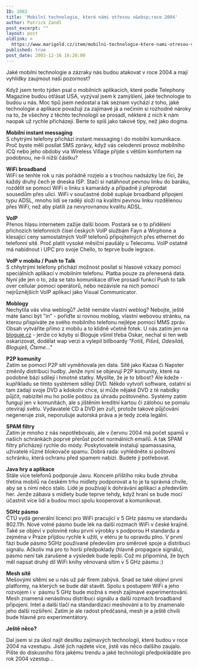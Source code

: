 ```yaml
---
ID: 1082
title: 'Mobilní technologie, které námi otřesou v&nbsp;roce 2004'
author: Patrick Zandl
post_excerpt: ""
layout: post
oldlink: >
  https://www.marigold.cz/item/mobilni-technologie-ktere-nami-otresou-v-roce-2004-1082
published: true
post_date: 2003-12-16 16:20:00
---
```

Jaké mobilní technologie a zázraky nás budou atakovat v roce 2004 a mají vyhlídky zaujmout naši pozornost?<!--more--><p>
Když jsem tento týden psal o mobilních aplikacích, které podle Telephony Magazine budou otřásat USA, vyzýval jsem k zamýšlení, jaké technologie to budou u nás. Moc tipů jsem nedostal a tak seznam vychází z toho, jaké technologie a aplikace považuji za zajímavé já a nečiním si rozhodně nároky na to, že všechny z těchto technologií se prosadí, některé z nich k nám naopak už rychle přicházejí. Berte to spíš jako takové tipy, než jako dogma.</p>

<p>
<STRONG>Mobilní instant messaging<BR></STRONG>S chytrými telefony přichází instant messaging i do mobilní komunikace. Proč byste měli posílat SMS zprávy, když vás celodenní provoz mobilního ICQ nebo jeho obdoby via Wireless Village přijde s větším komfortem na podobnou, ne-li nižší částku?</p>

<p>
<STRONG>WiFi broadband<BR></STRONG>WiFi se tenhle rok u nás pořádně rozjelo a s trochou nadsázky lze říci, že každý druhý čech je dneska ISP. Stačí si natáhnout pevnou linku do baráku, rozdělit se pomocí WiFi o linku s kamarády a případně ji přeprodat sousedům přes ulici. WiFi v součastné době supluje broadband připojení typu ADSL, mnoho lidí se raději složí na kvalitní pevnou linku rozdělenou přes WiFi, než aby platili za nevyrovnanou kvalitu ADSL. </p>

<p>
<STRONG>VoIP</STRONG><BR>Přenos hlasu internetem zažije další boom. Postará se o to přidělení příchozích telefonních čísel českých VoIP službám Fayn a Wirphone a klesající ceny samostatných VoIP telefonů připojitelných přes ethernet do telefonní sítě. Proč platit vysoké měsíční paušály u Telecomu. VoIP ostatně má nabídnout i UPC pro svoje Chello, to teprve bude legrace.</p>

<p>
<STRONG>VoIP v mobilu / Push to Talk</STRONG><BR>S chhytrými telefony přichází možnost posílat si hlasové vzkazy pomocí speciálních aplikací v mobilním telefonu. Platba pouze za přenesená data. Nyní jde jen o to, zda se tato komunikace dříve prosadí funkcí Push to talk over cellular pomocí operátorů, nebo nezávisle na nich pomocí nejrůznějších VoIP aplikací jako Visual Communicator.</p>

<p>
<STRONG>Moblogy</STRONG><BR>Nechytila vás vlna weblogů? Ještě nemáte vlastní weblog? Nebojte, ještě máte šanci být "in" - pořiďte si rovnou moblog, vlastní webovou stránku, na kterou přispíváte ze svého mobilního telefonu nejlépe pomocí MMS zpráv. Obsah vytváříte přímo z mobilu a to klidně včetně fotek. U nás zatím jen na <A href="http://www.bloguje.cz/" target=_blank>bloguje.cz</A> - jenže co kdyby si Bloguje všiml třeba Oskar, nechal si ten web oskarizovat, dodělat wap verzi a vylepil billboardy <EM>"Fotíš, Píšeš, Odesíláš, Bloguješ, Čteme..."</EM></p>

<p>
<STRONG>P2P komunity</STRONG><BR>Zatím se pomocí P2P sítí vyměňovala jen data. Sítě jako Kazaa či Napster změnily distribuci hudby. Jenže nyní se objevují P2P komunity, které na podobné bázi sdílejí i hmotné statky. Myslíte, že je to blbost? Ale kdeže - kupříkladu se tímto systémem sdílejí DVD. Někdo vytvoří software, ostatní si tam zadají svoje DVD a kdokoliv chce, si může nějaké DVD z té nabídky půjčit, nabízitel mu ho pošle poštou za úhradu poštovného. Systémy zatím fungují jen v komunitách, ale s jištěním kreditní kartou či zálohou se pomalu otevírají světu. Vydavatelé CD a DVD jen zuří, protože takové půjčování negeneruje zisk, neporušuje autorská práva a je tedy zcela legální. </p>

<p>
<STRONG>SPAM filtry</STRONG><BR>Zatím je mnoho z nás nepotřebovalo, ale v červnu 2004 má počet spamů v našich schránkách poprvé přerůst počet normálních emailů. A tak SPAM filtry přicházejí rychle do módy. Poskytovatelé instalují spamassasina, uživatelé různé blokovače spamu. Dobrá rada: vyhlédněte si poštovní schránku, která ochranu před spamem nabízí. Budete ji potřebovat. </p>

<p>
<STRONG>Java hry a aplikace<BR></STRONG>Stále více telefonů podporuje Javu. Koncem příštího roku bude zhruba třetina mobilů na českém trhu midlety podporovat a to je ta správná chvíle, aby se s nimi něco stalo. Lidé je používají k dohrávání aplikací a především her. Jenže zábava s midlety bude teprve tehdy, když hraní se bude moci účastnit více lidí a budou moci spolu kooperovat a komunikovat. </p>

<p>
<STRONG>5GHz pásmo</STRONG><BR>ČTÚ vydá generální licenci pro WiFi pracující v 5 GHz pásmu ve standardu 802.11h. Nové volné pásmo bude lék na další rozmach WiFi v české krajině. Také se objeví v polovině roku první výrobky s podporou H standardu a zejména v Praze přijdou rychle k užití, v etéru je tu opravdu plno. V první fázi bude pásmo 5GHz používané především pro směrové spoje a distribuci signálu. Ačkoliv má pro to horší předpoklady (hlavně propagace signálu), pásmo není tak zarušené a výsledek bude lepší. Což mi připomíná, že bych měl napsat druhý díl WiFi knihy věnovaná sítím v 5 GHz pásmu :)</p>

<p>
<STRONG>Mesh sítě</STRONG><BR>Mešovými sítěmi se u nás už pár firem zabývá. Snad se také objeví první platformy, na kterých se bude dát stavět. Spolu s postupem WiFi a jeho rozvojem i v&#160; pásmu 5 GHz bude možná s mesh zajímavé experimentování. Mesh znamená nenásilnou distribuci signálu a další rozmach broadband připojení. Intel a další tlačí na standardizaci meshování a to by znamenalo jeho další rozšíření. Zatím je ale radost předčasná, mesh je a ještě chvíli bude hlavně pro experimentátory.</p>

<p>
<STRONG>Ještě něco?</STRONG></p>

<p>
Dal jsem si za úkol najít desítku zajímavých technologií, které budou v roce 2004 na vzestupu. Jistě jich najdete více, jistě vás něco dalšího zaujalo. Pište do diskusního fóra jakému trendu a jaké technologii předpokládáte pro rok 2004 vzestup...</p>
